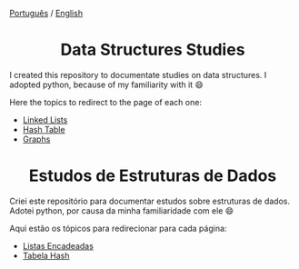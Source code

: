 [Português](#estudos-de-estruturas-de-dados) / [English](#data-structures-studies)

<div style="text-align: center;">

# Data Structures Studies

</div>

I created this repository to documentate studies on data structures. I adopted python, because of my familiarity with it 😄

Here the topics to redirect to the page of each one:
* [Linked Lists](./linked-lists/README.md)
* [Hash Table](./hash-table/README.md)
* [Graphs](./graphs/README.md)


<div style="text-align: center;">

# Estudos de Estruturas de Dados

</div>

Criei este repositório para documentar estudos sobre estruturas de dados. Adotei python, por causa da minha familiaridade com ele 😄

Aqui estão os tópicos para redirecionar para cada página:
* [Listas Encadeadas](./Linked%20Lists/README.md)
* [Tabela Hash](./Hash%20Table/README.md)
